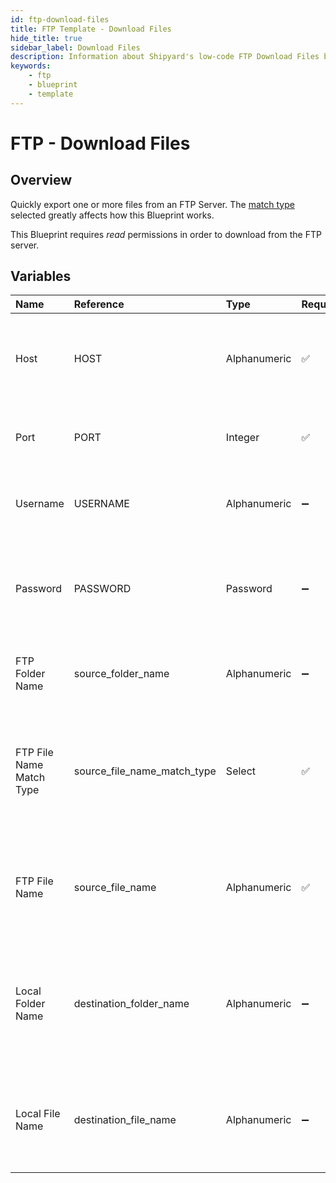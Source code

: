```yaml
---
id: ftp-download-files
title: FTP Template - Download Files
hide_title: true
sidebar_label: Download Files
description: Information about Shipyard's low-code FTP Download Files blueprint. Quickly export one or more files from an FTP Server. Once the files have downloaded, transfer them to another service or run another Vessel against the data.
keywords:
    - ftp
    - blueprint
    - template
---
```


# FTP - Download Files

## Overview

Quickly export one or more files from an FTP Server. The [match type](https://www.shipyardapp.com/docs/reference/blueprint-library/match-type/) selected greatly affects how this Blueprint works.

This Blueprint requires _read_ permissions in order to download from the FTP server.



## Variables

| Name | Reference | Type | Required | Default | Options | Description |
|:---|:---|:---|:---|:---|:---|:---|
| Host | HOST | Alphanumeric | :white_check_mark: | - | - | The domain or the IP address of the FTP Server you want to connect to. |
| Port | PORT | Integer | :white_check_mark: | 21 | - | Number for the port to connect to. `21` is used by default. |
| Username | USERNAME | Alphanumeric | :heavy_minus_sign: | - | - | Value of the configured username in the FTP server. |
| Password | PASSWORD | Password | :heavy_minus_sign: | - | - | Value of the configured password associated to the username on the FTP server. |
| FTP Folder Name | source_folder_name | Alphanumeric | :heavy_minus_sign: | - | - | Name of the folder where the file is stored in the FTP server. |
| FTP File Name Match Type | source_file_name_match_type | Select | :white_check_mark: | `exact_match` | Exact Match: `exact_match`<br><br><br>Regex Match: `regex_match` | Determines if the text in &#34;FTP File Name&#34; will look for one file with exact match, or multiple files using regex. |
| FTP File Name | source_file_name | Alphanumeric | :white_check_mark: | - | - | Name of the target file in the FTP server. Can be regex if &#34;Match Type&#34; is set accordingly. |
| Local Folder Name | destination_folder_name | Alphanumeric | :heavy_minus_sign: | - | - | Folder where the file(s) should be downloaded. Leaving blank will place the file in the home directory. |
| Local File Name | destination_file_name | Alphanumeric | :heavy_minus_sign: | - | - | What to name the file(s) being downloaded. If left blank, defaults to the original file name(s). |


